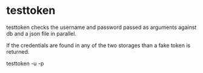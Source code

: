 # testtoken

testtoken checks the username and password passed as arguments against db and a json file in parallel.

If the credentials are found in any of the two storages than a fake token is returned.

testtoken -u <username> -p <password>
